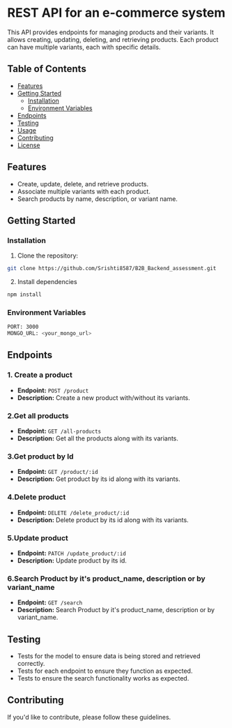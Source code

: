 #  REST API for an e-commerce system
This API provides endpoints for managing products and their variants. It allows creating, updating, deleting, and retrieving products. Each product can have multiple variants, each with specific details.


## Table of Contents

- [Features](#features)
- [Getting Started](#getting-started)
  - [Installation](#installation)
  - [Environment Variables](#environment-variables)
- [Endpoints](#endpoints)
- [Testing](#testing)
- [Usage](#usage)
- [Contributing](#contributing)
- [License](#license)

## Features

- Create, update, delete, and retrieve products.
- Associate multiple variants with each product.
- Search products by name, description, or variant name.

## Getting Started

### Installation

1. Clone the repository:
 ```bash
 git clone https://github.com/Srishti8587/B2B_Backend_assessment.git
 ```

2. Install dependencies
```bash
npm install
```

### Environment Variables
```bash
PORT: 3000
MONGO_URL: <your_mongo_url>
```


## Endpoints
### 1. Create a product

- **Endpoint:** `POST /product`
- **Description:** Create a new product with/without its variants.


### 2.Get all products

- **Endpoint:** `GET /all-products`
- **Description:** Get all the products along with its variants.

### 3.Get product by Id

- **Endpoint:** `GET /product/:id`
- **Description:** Get product by its id along with its variants.

### 4.Delete product 

- **Endpoint:** `DELETE /delete_product/:id`
- **Description:** Delete product by its id along with its variants.

### 5.Update product 

- **Endpoint:** `PATCH /update_product/:id`
- **Description:** Update product by its id.


### 6.Search Product by it's product_name, description or by variant_name

- **Endpoint:** `GET /search`
- **Description:** Search Product by it's product_name, description or by variant_name.


## Testing
- Tests for the model to ensure data is being stored and retrieved correctly.
- Tests for each endpoint to ensure they function as expected.
- Tests to ensure the search functionality works as expected.

## Contributing
If you'd like to contribute, please follow these guidelines.




